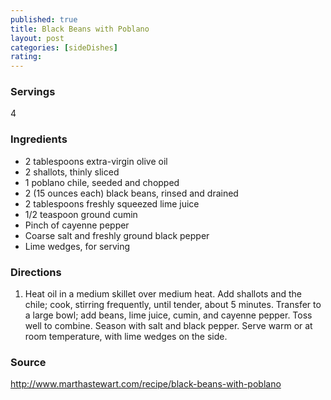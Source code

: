 ```yaml
---
published: true
title: Black Beans with Poblano
layout: post
categories: [sideDishes]
rating: 
---
```

### Servings
4

### Ingredients
- 2 tablespoons extra-virgin olive oil
- 2 shallots, thinly sliced
- 1 poblano chile, seeded and chopped
- 2 (15 ounces each) black beans, rinsed and drained
- 2 tablespoons freshly squeezed lime juice
- 1/2 teaspoon ground cumin
- Pinch of cayenne pepper
- Coarse salt and freshly ground black pepper
- Lime wedges, for serving




### Directions
1. Heat oil in a medium skillet over medium heat. Add shallots and the chile; cook, stirring frequently, until tender, about 5 minutes. Transfer to a large bowl; add beans, lime juice, cumin, and cayenne pepper. Toss well to combine. Season with salt and black pepper. Serve warm or at room temperature, with lime wedges on the side.

### Source
<a href="http://www.marthastewart.com/recipe/black-beans-with-poblano" target="new">http://www.marthastewart.com/recipe/black-beans-with-poblano</a>
